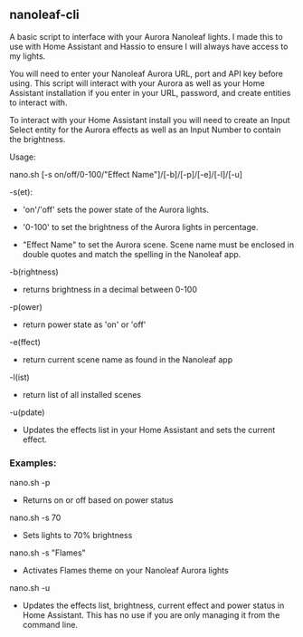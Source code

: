 ## nanoleaf-cli

A basic script to interface with your Aurora Nanoleaf lights. I made this to use with Home Assistant and Hassio to ensure I will always have access to my lights.

You will need to enter your Nanoleaf Aurora URL, port and API key before using. This script will interact with your Aurora as well as your Home Assistant installation if you enter in your URL, password, and create entities to interact with.

To interact with your Home Assistant install you will need to create an Input Select entity for the Aurora effects as well as an Input Number to contain the brightness.

Usage:

nano.sh [-s on/off/0-100/"Effect Name"]/[-b]/[-p]/[-e]/[-l]/[-u]

-s(et):

  * 'on'/'off' sets the power state of the Aurora lights.

  * '0-100' to set the brightness of the Aurora lights in percentage.
  
  * "Effect Name" to set the Aurora scene. Scene name must be enclosed in double quotes and match the spelling in the Nanoleaf app.

-b(rightness)

  * returns brightness in a decimal between 0-100

-p(ower)

  * return power state as 'on' or 'off'

-e(ffect)

  * return current scene name as found in the Nanoleaf app

-l(ist)

  * return list of all installed scenes

-u(pdate)

  * Updates the effects list in your Home Assistant and sets the current effect.


### Examples:

nano.sh -p

* Returns on or off based on power status

nano.sh -s 70

* Sets lights to 70% brightness

nano.sh -s "Flames"

* Activates Flames theme on your Nanoleaf Aurora lights

nano.sh -u

* Updates the effects list, brightness, current effect and power status in Home Assistant. This has no use if you are only managing it from the command line.

